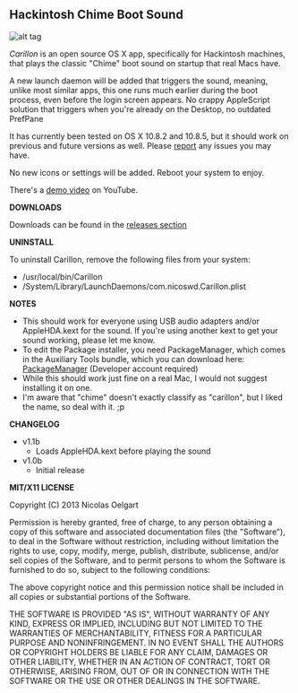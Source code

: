 ## Hackintosh Chime Boot Sound

![alt tag](http://f.cl.ly/items/1C3R1E3z3j400U3U2e0h/Screen%20Shot%202013-08-13%20at%2011.26.31%20AM.png)

*Carillon* is an open source OS X app, specifically for Hackintosh machines, that plays the classic "Chime" boot sound on startup that real Macs have.

A new launch daemon will be added that triggers the sound, meaning, unlike most similar apps, this one runs much earlier during the boot process, even before the login screen appears.
No crappy AppleScript solution that triggers when you're already on the Desktop, no outdated PrefPane

It has currently been tested on OS X 10.8.2 and 10.8.5, but it should work on previous and future versions as well. Please [report](https://github.com/nicoSWD/Carillon/issues/new) any issues you may have.

No new icons or settings will be added. Reboot your system to enjoy.

There's a [demo video](https://www.youtube.com/watch?v=rz4-uqiShlg) on YouTube.


**DOWNLOADS**

Downloads can be found in the [releases section](https://github.com/nicoSWD/Carillon/releases)

**UNINSTALL**

To uninstall Carillon, remove the following files from your system:
- /usr/local/bin/Carillon
- /System/Library/LaunchDaemons/com.nicoswd.Carillon.plist


**NOTES**

- This should work for everyone using USB audio adapters and/or AppleHDA.kext for the sound. If you're using another kext to get your sound working, please let me know.
- To edit the Package installer, you need PackageManager, which comes in the Auxiliary Tools bundle, which you can download here: [PackageManager](http://adcdownload.apple.com/Developer_Tools/auxiliary_tools_for_xcode__late_july_2012/xcode44auxtools6938114a.dmg) (Developer account required)
- While this should work just fine on a real Mac, I would not suggest installing it on one.
- I'm aware that "chime" doesn't exactly classify as "carillon", but I liked the name, so deal with it. ;p


**CHANGELOG**
- v1.1b
  - Loads AppleHDA.kext before playing the sound
- v1.0b
  - Initial release
  

**MIT/X11 LICENSE**

Copyright (C) 2013 Nicolas Oelgart

Permission is hereby granted, free of charge, to any person obtaining a copy of this software and associated documentation files (the "Software"), to deal in the Software without restriction, including without limitation the rights to use, copy, modify, merge, publish, distribute, sublicense, and/or sell copies of the Software, and to permit persons to whom the Software is furnished to do so, subject to the following conditions:

The above copyright notice and this permission notice shall be included in all copies or substantial portions of the Software.

THE SOFTWARE IS PROVIDED "AS IS", WITHOUT WARRANTY OF ANY KIND, EXPRESS OR IMPLIED, INCLUDING BUT NOT LIMITED TO THE WARRANTIES OF MERCHANTABILITY, FITNESS FOR A PARTICULAR PURPOSE AND NONINFRINGEMENT. IN NO EVENT SHALL THE AUTHORS OR COPYRIGHT HOLDERS BE LIABLE FOR ANY CLAIM, DAMAGES OR OTHER LIABILITY, WHETHER IN AN ACTION OF CONTRACT, TORT OR OTHERWISE, ARISING FROM, OUT OF OR IN CONNECTION WITH THE SOFTWARE OR THE USE OR OTHER DEALINGS IN THE SOFTWARE.
